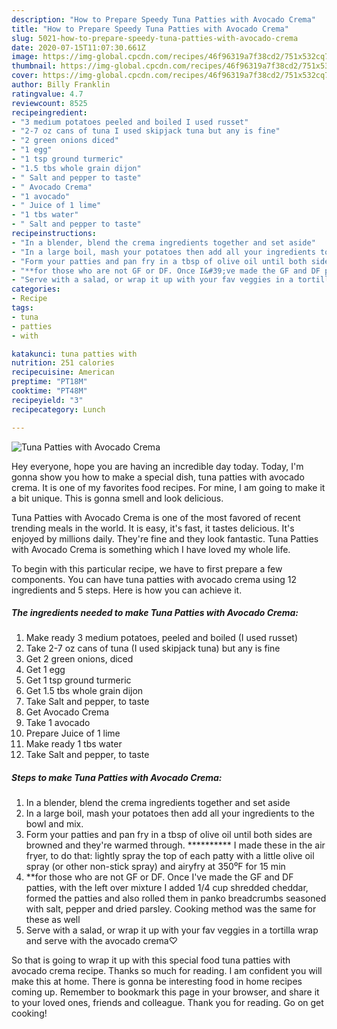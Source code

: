 ```yaml
---
description: "How to Prepare Speedy Tuna Patties with Avocado Crema"
title: "How to Prepare Speedy Tuna Patties with Avocado Crema"
slug: 5021-how-to-prepare-speedy-tuna-patties-with-avocado-crema
date: 2020-07-15T11:07:30.661Z
image: https://img-global.cpcdn.com/recipes/46f96319a7f38cd2/751x532cq70/tuna-patties-with-avocado-crema-recipe-main-photo.jpg
thumbnail: https://img-global.cpcdn.com/recipes/46f96319a7f38cd2/751x532cq70/tuna-patties-with-avocado-crema-recipe-main-photo.jpg
cover: https://img-global.cpcdn.com/recipes/46f96319a7f38cd2/751x532cq70/tuna-patties-with-avocado-crema-recipe-main-photo.jpg
author: Billy Franklin
ratingvalue: 4.7
reviewcount: 8525
recipeingredient:
- "3 medium potatoes peeled and boiled I used russet"
- "2-7 oz cans of tuna I used skipjack tuna but any is fine"
- "2 green onions diced"
- "1 egg"
- "1 tsp ground turmeric"
- "1.5 tbs whole grain dijon"
- " Salt and pepper to taste"
- " Avocado Crema"
- "1 avocado"
- " Juice of 1 lime"
- "1 tbs water"
- " Salt and pepper to taste"
recipeinstructions:
- "In a blender, blend the crema ingredients together and set aside"
- "In a large boil, mash your potatoes then add all your ingredients to the bowl and mix."
- "Form your patties and pan fry in a tbsp of olive oil until both sides are browned and they&#39;re warmed through. ********** I made these in the air fryer, to do that: lightly spray the top of each patty with a little olive oil spray (or other non-stick spray) and airyfry at 350⁰F for 15 min"
- "**for those who are not GF or DF. Once I&#39;ve made the GF and DF patties, with the left over mixture I added 1/4 cup shredded cheddar, formed the patties and also rolled them in panko breadcrumbs seasoned with salt, pepper and dried parsley. Cooking method was the same for these as well"
- "Serve with a salad, or wrap it up with your fav veggies in a tortilla wrap and serve with the avocado crema♡"
categories:
- Recipe
tags:
- tuna
- patties
- with

katakunci: tuna patties with 
nutrition: 251 calories
recipecuisine: American
preptime: "PT18M"
cooktime: "PT48M"
recipeyield: "3"
recipecategory: Lunch

---
```



![Tuna Patties with Avocado Crema](https://img-global.cpcdn.com/recipes/46f96319a7f38cd2/751x532cq70/tuna-patties-with-avocado-crema-recipe-main-photo.jpg)

Hey everyone, hope you are having an incredible day today. Today, I'm gonna show you how to make a special dish, tuna patties with avocado crema. It is one of my favorites food recipes. For mine, I am going to make it a bit unique. This is gonna smell and look delicious.

Tuna Patties with Avocado Crema is one of the most favored of recent trending meals in the world. It is easy, it's fast, it tastes delicious. It's enjoyed by millions daily. They're fine and they look fantastic. Tuna Patties with Avocado Crema is something which I have loved my whole life.




To begin with this particular recipe, we have to first prepare a few components. You can have tuna patties with avocado crema using 12 ingredients and 5 steps. Here is how you can achieve it.

<!--inarticleads1-->

##### The ingredients needed to make Tuna Patties with Avocado Crema:

1. Make ready 3 medium potatoes, peeled and boiled (I used russet)
1. Take 2-7 oz cans of tuna (I used skipjack tuna) but any is fine
1. Get 2 green onions, diced
1. Get 1 egg
1. Get 1 tsp ground turmeric
1. Get 1.5 tbs whole grain dijon
1. Take  Salt and pepper, to taste
1. Get  Avocado Crema
1. Take 1 avocado
1. Prepare  Juice of 1 lime
1. Make ready 1 tbs water
1. Take  Salt and pepper, to taste




<!--inarticleads2-->

##### Steps to make Tuna Patties with Avocado Crema:

1. In a blender, blend the crema ingredients together and set aside
1. In a large boil, mash your potatoes then add all your ingredients to the bowl and mix.
1. Form your patties and pan fry in a tbsp of olive oil until both sides are browned and they&#39;re warmed through. ********** I made these in the air fryer, to do that: lightly spray the top of each patty with a little olive oil spray (or other non-stick spray) and airyfry at 350⁰F for 15 min
1. **for those who are not GF or DF. Once I&#39;ve made the GF and DF patties, with the left over mixture I added 1/4 cup shredded cheddar, formed the patties and also rolled them in panko breadcrumbs seasoned with salt, pepper and dried parsley. Cooking method was the same for these as well
1. Serve with a salad, or wrap it up with your fav veggies in a tortilla wrap and serve with the avocado crema♡




So that is going to wrap it up with this special food tuna patties with avocado crema recipe. Thanks so much for reading. I am confident you will make this at home. There is gonna be interesting food in home recipes coming up. Remember to bookmark this page in your browser, and share it to your loved ones, friends and colleague. Thank you for reading. Go on get cooking!
